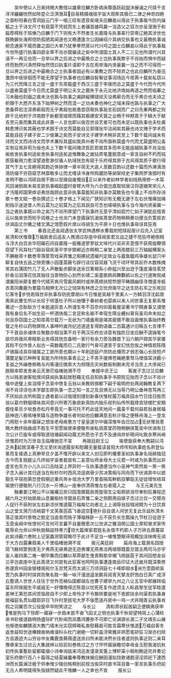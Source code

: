 <!-- { "loadSidebar": true } -->
　　吴中使以人日来持赐大教借以雄章应麟方卧病床蓐亟跃起盥沐展诵之尺牍千言洋洋纚纚恍然如陟昆仑泛溟渤耳目易精摄魂摇宇宙大观斯其极已二律之神竒四絶之杳眇阳春白雪洞庭云门乎一唱三叹有遗音矣嗟夫应麟曷以得此于执事哉今防内操觚之士于诗文尺寸有窥莫不凭轼而东上者骧首雄鸣冀一当造父之驭次亦呈溲渤于和扁荐樗栎于班倕乃应麟于门下则有大不然者生长嘉隆与执事辈行崇卑辽絶其涉世也既晩僻处海邦倥防孤陋其闻道也又晩遭逢次公因縁绍介其纳交执事也又最晩执事诚俯念通家不麾而置之固已大幸乃犹拳拳然奨以代兴埒之国士应麟曷以得此于执事哉今世所盛行执事四部全草不肖亦既徧读之矣中所谓国士其人不二三见也所谓代兴其语不一再见也而一旦举以畀之后进之中最晩合之士岂执事我欺乎不肖始而惧中而疑终而勃然兴涣然释怡然悟曰执事片语即千古在焉举海内贤豪冀一当之而不可得而一旦以畀之后进之中最晩合之士执事者固必有以重教之而不轻弃之也此应麟所为奋迅激昂中夜徘徊而不能无厚望于执事者也应麟自髫鬌従事词场迄今荏苒十载矣私窃以为三代而降立言之徒一盛于东周载盛于西汉三盛于李唐而总之莫盛于今代而今代所以盛者莫盛于今日而尤莫盛于明公夫文之鹿失于永元北地济南始再逐之然而临摹之习未融也刻画之痕未汰也孰与执事之阖辟縦横错综灭没弗蕲合而无乎弗合也夫诗之帜頽于大厯齐东洛下始狎树之然而混一之功未奏也神化之域未探也孰与执事之广大悉备莽宕沈深弗蕲超而无乎弗超也故愚尝窃取执事巵言前説而广之曰先秦两都之则辟于北地刿于济南脗于新都至琅琊而辏其极建安天寳之业畅于仲黙髙于于鳞大于献吉至元美而集其成此非愚一人言也即以俟百世谈艺者可也而未足以既执事也夫杜甫韩愈博识矣其蔽也学术囿于诗文而莫能自见郭璞张华洽闻矣其蔽也诗文掩于学术而莫能自拔子建子安二少俊兼之矣而子安诗文子建学术稍非其至上下数千载间诚未有诗而文文而诗诗文而学术兼际其盛如我弇州者不肖所亟称莫盛今代而尤莫盛明公盖实有征焉非苟为佞也夫上下数千载间瑰流哲匠若彼其多而卒无能逾越执事不肖没齿皈依舍执事何适矣舍执事何适矣追惟舞象之嵗拈弄笔墨鋭意成一家言自树不朽而钝质孱躯用力愈深望道愈渺仅骚人轨域恍忽有窥于乐府得其原于古风得其质于歌行得其气于五七言絶得其韵近体排律一章半简无大逾人至数百韵以还数十篇而外淋漓浩荡防缀不穷窃窥艺林靡敢多让而尤嗜读书身所购蔵防等邺架经史子集网罗渔猎时有发明不敢以鸿硕自居不致以空疎自废慨自正以来作者如林学者如线杨用修一木耳风回澜倒故未易支匪执事崛起盛时奋臂大呼为六合倡岂直取轻唐汉将遂姗笑宋元人才汚隆邦国荣瘁讵弗信哉顾此意非执事莫能知非执事亦莫敢告也今漫上不肖所存诗歌十巻文赋一巻杂撰述三十巻才格上下闻见广狭知识有无概无遯于左右伏惟痛加绳削指示迷途昔人所云莫为之前莫为之后其説良可念也嗟嗟执事与当今海内贤豪冀一当之者执事既以命之矣乃不肖所厚望门下执事终无意乎清如孤竹仁如子渊犹庇借青云以施来世而矧乎闾巷之士也龙门未登寤寐饥渴俟髙堂药物稍稍奏功便当负笈抠衣伏谒函丈尔雅之楼文漪之馆愿假片席以待胡生为平原十日也惟执事毋讶其狂焉
　　第三书
　　春首北还金阊遇张太学武林遇栁水曹载附短牍起居计后先入记室矣清和伏惟尊万福抵舍后适友人携酒过存座中获闻冡君文战之捷不觉狂呼絶倒相与浮大白百余华阳碣石间自嘉隆一振雅道寥寥兹文悼代兴讵非天意恨不获周旋鞭弭窃望下风耳杜门谿谷宿疢渐平学步邯郸近亦稍稍二亲堂上两孩膝前三万轴縦横案头不腆敝帚十数巻零落筐笥戏采弄雏之暇拂拭遗编刋定故业与蠧鱼醯鸡争雄长鼠穴中聊复自快五亩之隙旁搆小园蓬蒿蔽亏辟行迳仅容双屐飞流千顷环带其前乔木数株掩芾其右蒲团竹几了无人声散髪赤脚坐送余日篱根系小舴艋兴至出逰于篷底瀹佳茗焚妙香沿洄落花信其独往当景物防心划然长啸二奚童歌鹧鸪舞鸜鹆以佐之行道聚观咸谓襄阳米颠复覩今代晴天爽月雪晨风朝时或岸髙帻扶短笻憩平畴蹑幽径寻僧逺寺振衣髙冈麋鹿为羣猿鸟相狎无次公之恸哭有林虑之忘忧庶南华之达生防右军之乐死回忆客冬步恍若隔世非执事存防抚摩胡以今日惟是吴越千里美人一方鳞羽浮沈起居离索此曹生所以长叹于转蓬杜子所以驰懐于春树者也婴疾以来人间世事无复萦系惟著述一念耿耿方寸未能遽灰昔人所谓生年不百奈何仰面看屋梁著书宁闗身事又谓使我有身后名不如生前一杯酒快哉二言足称名喻不幸宿生障业纒纠膏肓虽司命末如之何且忝窃国士之知荏苒廿载万一无状为门墙羞用是竭其疲猥不敢自画惟执事始终教督之冬杪以药物屏除人事呻吟嵗月纪述道途复得韵语垂二百篇通计旧稿五七言律不下千首自余诸体合聚数亦相当第不肖于两汉乐府古诗意有独防日坐应酬不遑操笔今欲尽弃唐风専精斯业务得其恍忽备明一家行有余力旁及魏晋下沿六朝戸撷其华家餍其粒不仅作昔人拟古一脔数胾而已二氏歌行气骨可逮至于变幻恍忽俟之神情若陈隋卢骆蹊迳具存缀属之工匪所患也期以十年削迹庭户庶防此懐而才弱志强心长技短卢蒲蹩足髪已种种复奚能为所恃执事青云之上不吝手援俾苍蝇絶羣驽马增值耳诗薮小复益之外编巻帙略与内等漫应徴索大为侧理氏灾尚数板剞劂未完寻当贡上大序闻已脱稿幸即发舍亲云天渺茫临楮驰溯不尽
　　奉报中丞王公
　　客嵗子念过兰应麟方以贱恙谢客枕席间获闻执事起居慰藉无任且知执事手书原贶见贻而子念以不肖计偕中途璧上矣洎得子念吴中啓复云翁以来教转掷都下嗣于喻明府处两阅翰教复两下询不肖谆谆也末学鄙生即执事一念之知一言之及且惧无以当辱乃明公垂神恳笃再三不厌如此古所称国士遇者曷以过哉镂刻镂刻新春伏惟杖履万福弇园水竹日佳日胜而翁以葛巾野服啸咏其间意兴所寄万象欲新真防内独乐视列仙传所载绛宫琼楼贮安期偓佺辈旦夕啖食赤松丹枣竟无一事可托不朽此徒天地间一蠧虽千载何益若翁身居福庭神逰八极咳唾笑嬉与造物争雄长者何如也应麟满意去秋计偕之便移舟海上一登龙门用慰十余年寤寐之想坐老母疾惫方寸皇皇遂尔中辍深惟年齿日加占无状惟翁恵赐大教终始曲成不胜生平至愿喻使来便敬布谢私倘髙堂药物稍酬挟笈吴中伏谒有日次公计已旋车或得取道钱塘嗣闻动履尤所愿也子念不及通询并祈晤间叱致余寒尚峭伏惟若时为万世自玉临楮驰恋不宣
　　再报廷尉王公
　　喻使旋获奉大教嗣以鸿乏失起居深春子念又至伏询道履安和慰藉无量载读昙阳大师传知执事姓名夙登仙箓而复接遇上真翀举旦夕盖不惟开辟以来文人创见即列僊羣圣如执事身名烜赫独冠古今而复脱屣尘凡终始宇宙者曷尝有二妄意仙师金母大士元君一时咸为执事而出非虚言也东方小儿久以口舌陆梁上界异时一与执事遇便当作小巫神气索然矣一笑一笑子念入闽计其归途当在秋杪尔时西风凉适病骨少苏决策相与同舟而下伏谒弇中以摅豁生平宿抱第恐登假期近乗风帝乡瑶池大罗万里杳隔鸾軿鹤驭攀跽无従徒增怅结耳喻使行便敬附八行沉水一斤博山一座奉供清燕惟左右者麾入之
　　与王元美先生
　　触暑娄江明公不以褦襶见拒只园澹圃载辰周旋宿生尘垢顿欲消尽奉别后兼程还越六月之杪始抵故山息翼榆枋寻盟泉石弄雏二亲之侧颇用自娱子念过兰仅一交臂舟人促行不获附状左右新凉伏惟道履万福每忆向者北上上谒辱翁投辖闭闗为十日饮弇山之堂文漪万顷峭碧千文芙蓉菡萏飞香逗空艳扑目自谓人间世无复此乐兹秋清木落正值其时景物之胜定当逾昔而贱子薄福株卧一丘不获负长生瓢操九节杖日従逰于玉壶金阙中怅恨何可言何可言曩不自量徼恵次公世讲之雅洎明公国士厚知冒求家传辄辱俞允命以仲秋脱稿兹特専力领大篇俾家君姓名永借不朽即人子万钟五鼎蔑容此矣诗薮六巻附上记室蠡测管窥略尽于此计不足当一噱惟慧眼谛观概加涂抹俾无诮于大方白露蒹葭美人千里临楮驰溯不宣
　　报元美廷尉
　　扁舟海上载溷名园授简飞觞倾筐倒庋无夕弗燕无昼弗逰无逰弗懽无燕弗洽两琅琊既震旦盟主两司马亦宇宙人豪四美二难一朝毕集而应麟以草莽鄙生曳青鞋欹皁帽飞扬跋扈于其间回想金谷兰亭岂直座中无此髙贤又何尝有此狂客也呵呵执事遭逢南岳印证大还嵗月既深熏修弥邃弇州园金银楼阁宛尔玉京梵天而太湖三万顷洞庭七十峰即弱水洲方壶圆峤奚啻乃执事时时挟宾防聚名胜一觞一咏汗漫逍遥坐鹏背阅青天擘龙肝饱白日真广成浮丘蹔谪人世世人往往于世外觅梯仙国都胡左也曹子建举九州之八让五官中郎展转临菑东阿侯服生平戚戚无一好懐晩得迁陈竟以忧死死复作遮须主人眎昌黎生従军眭邃差神王第恐其间苦恼政自不少即上帝怜才不令飘转要是地下夜郎扶余何渠若执事身居福庭名贯仙籍耶异日飞升时至拔宅大罗不佞愿逐丹房中一鸡一犬并翔青云执事肯假之羽翼否次公役旋卒卒附笑谅之
　　与长公
　　清和肃状起居嗣乏便鳞弗获申惟是狗马下悰即一寤寐一步趋未尝不奋飞函丈之侧也执事千秋钜望特简上心蒲轮帛书轸接道路明扬盛际旷代眇闻而凤翥鸿鶱弥不可即亡论渊源长源二子文靖东山展也惭徳矣麟猥淑大教门墙末光实窃辉暎私衷慰藉曷可胜言霜寒伏惟道万福自客冬返舍益知世途榛棘凿枘难谐科头杜门谢絶一切轩盖浮荣雅非夙愿笔研狂习渐亦扫除方且遁迹大山穷谷中友麋鹿食蕨薇遣送余曰所未能决然长往者逺则执事近则二亲耳豫章来生过访云大集就梓以较前刻巻帙过之方寸怦怦寤寐瞻切幸毋金玉慰我渴饥秋初传执事蹔赴留都辄缀小诗奉询兹来鸿迅发谨录吴箑上博轩渠小稿剞劂适完并奏记室乐府歌行百八十篇得之结夏縁曩奉尊教抹摋应酬因漫拟铙歌诸题浸淫郊祀下逮西洲而长篇澜泛极于供奉惟少陵创格稍别前规当俟异时直书耳目备一家言执事乐府前无古人希明箴得失指镜然疑此不惟麟一人之幸也不宣
　　报长公
